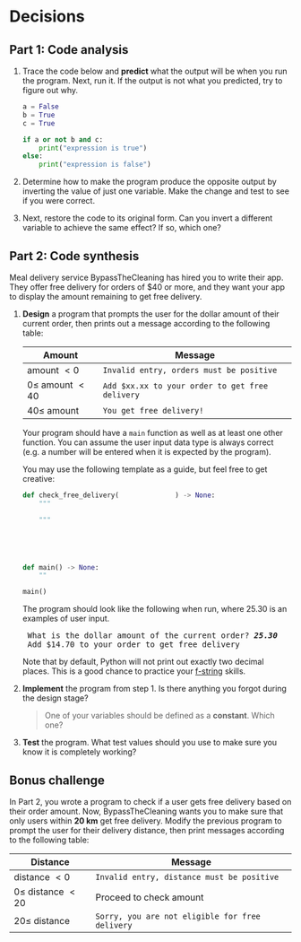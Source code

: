 # Decisions
<!-- Note: combo of COMP 1631 and F21 1501 -->

## Part 1: Code analysis
1. Trace the code below and **predict** what the output will be when you run the program. Next, run it. If the output is not what you predicted, try to figure out why.
    ```python
    a = False
    b = True
    c = True

    if a or not b and c:
        print("expression is true")
    else:
        print("expression is false")
    ```

2. Determine how to make the program produce the opposite output by inverting the value of just one variable. Make the change and test to see if you were correct.

3. Next, restore the code to its original form. Can you invert a different variable to achieve the same effect? If so, which one?

## Part 2: Code synthesis
Meal delivery service BypassTheCleaning has hired you to write their app. They offer free delivery for orders of \$40 or more, and they want your app to display the amount remaining to get free delivery.

1. **Design** a program that prompts the user for the dollar amount of their current order, then prints out a message according to the following table:

    | Amount                   | Message                                         |
    | ------------------------ | ----------------------------------------------- |
    | amount $\lt 0$           | `Invalid entry, orders must be positive`        |
    | $0 \leq$ amount $\lt 40$ | `Add $xx.xx to your order to get free delivery` |
    | $40 \leq$ amount         | `You get free delivery!`                        |
    
    Your program should have a `main` function as well as at least one other function. You can assume the user input data type is always correct (e.g. a number will be entered when it is expected by the program).

    You may use the following template as a guide, but feel free to get creative:
    ```python
    def check_free_delivery(              ) -> None:
        """

        """





    def main() -> None:
        ""
    
    main()
    ```

    The program should look like the following when run, where 25.30 is an examples of user input.

    <pre>
    What is the dollar amount of the current order? <span style="font-style: italic; font-weight: bold;">25.30</span>
    Add $14.70 to your order to get free delivery</pre>

    Note that by default, Python will not print out exactly two decimal places. This is a good chance to practice your [f-string](https://docs.python.org/3/tutorial/inputoutput.html#tut-f-strings) skills.

2. **Implement** the program from step 1. Is there anything you forgot during the design stage?
   > One of your variables should be defined as a **constant**. Which one?
3. **Test** the program. What test values should you use to make sure you know it is completely working?

## Bonus challenge
In Part 2, you wrote a program to check if a user gets free delivery based on their order amount. Now, BypassTheCleaning wants you to make sure that only users within **20 km** get free delivery. Modify the previous program to prompt the user for their delivery distance, then print messages according to the following table:

| Distance                   | Message                                         |
| -------------------------- | ----------------------------------------------- |
| distance $\lt 0$           | `Invalid entry, distance must be positive`      |
| $0 \leq$ distance $\lt 20$ | Proceed to check amount                         |
| $20 \leq$ distance         | `Sorry, you are not eligible for free delivery` |
